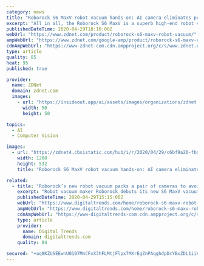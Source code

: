```yaml
---
category: news
title: "Roborock S6 MaxV robot vacuum hands-on: AI camera eliminates pet poop disasters"
excerpt: "All in all, the Roborock S6 MaxV is a superb high-end robot vacuum with obstacle avoidance and an app that is easy to configure. For $749, it could be the only robot vacuum you will ever need to buy."
publishedDateTime: 2020-04-29T18:10:00Z
webUrl: "https://www.zdnet.com/product/roborock-s6-maxv-robot-vacuum/"
ampWebUrl: "https://www.zdnet.com/google-amp/product/roborock-s6-maxv-robot-vacuum/"
cdnAmpWebUrl: "https://www-zdnet-com.cdn.ampproject.org/c/s/www.zdnet.com/google-amp/product/roborock-s6-maxv-robot-vacuum/"
type: article
quality: 85
heat: 95
published: true

provider:
  name: ZDNet
  domain: zdnet.com
  images:
    - url: "https://insideout.app/ai/assets/images/organizations/zdnet.com-50x50.jpg"
      width: 50
      height: 50

topics:
  - AI
  - Computer Vision

images:
  - url: "https://zdnet4.cbsistatic.com/hub/i/r/2020/04/29/c6bf9a20-fbd2-4936-a1ca-bec926067d2e/resize/1200x900/32bb8dd0f8fd50e98ba8b741c9011d30/roborock-s6-maxv-robot-vacuum-eileen-brown-zdnet.png"
    width: 1200
    height: 532
    title: "Roborock S6 MaxV robot vacuum hands-on: AI camera eliminates pet poop disasters"

related:
  - title: "Roborock’s new robot vacuum packs a pair of cameras to avoid obstacles"
    excerpt: "Robot vacuum maker Roborock debuts its new S6 MaxV vacuum with a Qualcomm processor on board and stereo cameras for optimal obstacle avoidance while cleaning."
    publishedDateTime: 2020-04-29T15:15:00Z
    webUrl: "https://www.digitaltrends.com/home/roborock-s6-maxv-robot-vacuum-news-release-price/"
    ampWebUrl: "https://www.digitaltrends.com/home/roborock-s6-maxv-robot-vacuum-news-release-price/?amp"
    cdnAmpWebUrl: "https://www-digitaltrends-com.cdn.ampproject.org/c/s/www.digitaltrends.com/home/roborock-s6-maxv-robot-vacuum-news-release-price/?amp"
    type: article
    provider:
      name: Digital Trends
      domain: digitaltrends.com
    quality: 84

secured: "+aq8KZUSEEwnU0107MnCFxX3hFLMtjFlpx7MXrEgZnPAqghdpDcYBxZDL1iiV1jGC13z5K7dgN4KSrG2Tw9+1SoLEtk7T8QLdfjj66TkFG0ovyaqXP6r4s49Ls0AXeF2gFyWFkqyJ/H2Mtf9AgnGdzOuNpHOtEfyeOUJ9cYSnOu8PkRjU2GrC7S8y/ZaMX/GRNXy8htKHW+BM5EGDCF6ITm4s3PJHiSGqJGyJ0FTJeLrHdf5HRA2BznRt4Ht5nxs6znzfbqxOAKtmIiMkK3WzZeQkYuayS2eigJqNTN35hcbQYga+AN5p84JY+BYeLXoNtam4FEL+4xwTvA4W5mHgKXq4auhvCr0Jc15+ps0UOj37z1q32ds08aMYwS12ldYOtZIIx0owyyqFZS1kSGDHGew8136xbkB8A+LmzLjgYvluIZKPIb5e7wFSBN4Qg9IfeWZ1hPYn9OBGRnzvnLDKnOvfVbAI8tbFKPAz1Jioco=;kEOE222GLU1ovJxPudKUQw=="
---
```



